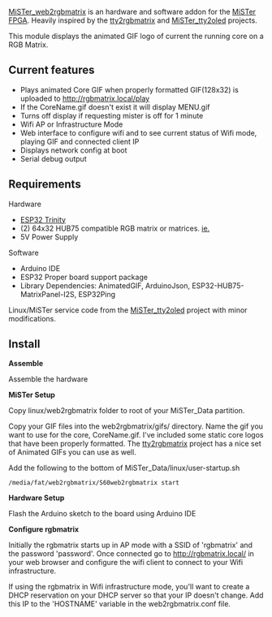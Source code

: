 [MiSTer_web2rgbmatrix](https://github.com/kconger/MiSTer_web2rgbmatrix) is an hardware and software addon for the [MiSTer FPGA](https://github.com/MiSTer-devel). Heavily inspired by the [tty2rgbmatrix](https://github.com/h3llb3nt/tty2rgbmatrix) and [MiSTer_tty2oled](https://github.com/venice1200/MiSTer_tty2oled) projects.

This module displays the animated GIF logo of current the running core on a RGB Matrix.

Current features
-------
- Plays animated Core GIF when properly formatted GIF(128x32) is uploaded to http://rgbmatrix.local/play
- If the CoreName.gif doesn't exist it will display MENU.gif
- Turns off display if requesting mister is off for 1 minute
- Wifi AP or Infrastructure Mode
- Web interface to configure wifi and to see current status of Wifi mode, playing GIF and connected client IP
- Displays network config at boot
- Serial debug output

Requirements
-------

Hardware
- [ESP32 Trinity](https://esp32trinity.com/)
- (2) 64x32 HUB75 compatible RGB matrix or matrices. [ie.](https://www.aliexpress.com/item/3256801502846969.html)
- 5V Power Supply

Software
- Arduino IDE
- ESP32 Proper board support package
- Library Dependencies: AnimatedGIF, ArduinoJson, ESP32-HUB75-MatrixPanel-I2S, ESP32Ping

Linux/MiSTer service code from the [MiSTer_tty2oled](https://github.com/venice1200/MiSTer_tty2oled) project with minor modifications.

Install
-------

**Assemble**

Assemble the hardware

**MiSTer Setup**

Copy linux/web2rgbmatrix folder to root of your MiSTer_Data partition.

Copy your GIF files into the web2rgbmatrix/gifs/ directory.  Name the gif you want to use for the core, CoreName.gif.  I've included some static core logos that have been properly formatted.  The [tty2rgbmatrix](https://github.com/h3llb3nt/tty2rgbmatrix) project has a nice set of Animated GIFs you can use as well.

Add the following to the bottom of MiSTer_Data/linux/user-startup.sh

```
/media/fat/web2rgbmatrix/S60web2rgbmatrix start
```

**Hardware Setup**

Flash the Arduino sketch to the board using Arduino IDE

**Configure rgbmatrix**

Initially the rgbmatrix starts up in AP mode with a SSID of 'rgbmatrix' and the password 'password'.  Once connected go to http://rgbmatrix.local/ in your web browser and configure the wifi client to connect to your Wifi infrastructure.
 
If using the rgbmatrix in Wifi infrastructure mode, you'll want to create a DHCP reservation on your DHCP server so that your IP doesn't change. Add this IP to the 'HOSTNAME' variable in the web2rgbmatrix.conf file.
